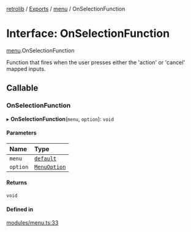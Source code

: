 [retrolib](../README.md) / [Exports](../modules.md) / [menu](../modules/menu.md) / OnSelectionFunction

# Interface: OnSelectionFunction

[menu](../modules/menu.md).OnSelectionFunction

Function that fires when the user presses either the 'action' or 'cancel' mapped inputs.

## Callable

### OnSelectionFunction

▸ **OnSelectionFunction**(`menu`, `option`): `void`

#### Parameters

| Name | Type |
| :------ | :------ |
| `menu` | [`default`](../classes/menu.default.md) |
| `option` | [`MenuOption`](../modules/menu.md#menuoption) |

#### Returns

`void`

#### Defined in

[modules/menu.ts:33](https://github.com/philbgarner/retrolib/blob/0d99a16/src/modules/menu.ts#L33)
